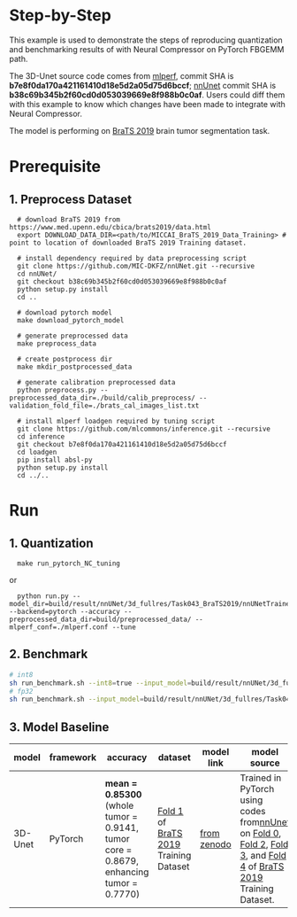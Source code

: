 Step-by-Step
============

This example is used to demonstrate the steps of reproducing quantization and benchmarking results of with Neural Compressor on PyTorch FBGEMM path.

The 3D-Unet source code comes from [mlperf](https://github.com/mlcommons/inference/tree/v1.0.1/vision/medical_imaging/3d-unet), commit SHA is **b7e8f0da170a421161410d18e5d2a05d75d6bccf**; [nnUnet](https://github.com/MIC-DKFZ/nnUNet) commit SHA is **b38c69b345b2f60cd0d053039669e8f988b0c0af**. Users could diff them with this example to know which changes have been made to integrate with Neural Compressor.

The model is performing on [BraTS 2019](https://www.med.upenn.edu/cbica/brats2019/data.html) brain tumor segmentation task.

# Prerequisite
## 1. Preprocess Dataset
```shell
  # download BraTS 2019 from https://www.med.upenn.edu/cbica/brats2019/data.html
  export DOWNLOAD_DATA_DIR=<path/to/MICCAI_BraTS_2019_Data_Training> # point to location of downloaded BraTS 2019 Training dataset.

  # install dependency required by data preprocessing script
  git clone https://github.com/MIC-DKFZ/nnUNet.git --recursive
  cd nnUNet/
  git checkout b38c69b345b2f60cd0d053039669e8f988b0c0af
  python setup.py install
  cd ..

  # download pytorch model
  make download_pytorch_model

  # generate preprocessed data
  make preprocess_data

  # create postprocess dir
  make mkdir_postprocessed_data

  # generate calibration preprocessed data
  python preprocess.py --preprocessed_data_dir=./build/calib_preprocess/ --validation_fold_file=./brats_cal_images_list.txt

  # install mlperf loadgen required by tuning script
  git clone https://github.com/mlcommons/inference.git --recursive
  cd inference
  git checkout b7e8f0da170a421161410d18e5d2a05d75d6bccf
  cd loadgen
  pip install absl-py
  python setup.py install
  cd ../..
```

# Run
## 1. Quantization

```shell
  make run_pytorch_NC_tuning
```
  
  or

```shell
  python run.py --model_dir=build/result/nnUNet/3d_fullres/Task043_BraTS2019/nnUNetTrainerV2__nnUNetPlansv2.mlperf.1 --backend=pytorch --accuracy --preprocessed_data_dir=build/preprocessed_data/ --mlperf_conf=./mlperf.conf --tune
```
## 2. Benchmark
```bash
# int8
sh run_benchmark.sh --int8=true --input_model=build/result/nnUNet/3d_fullres/Task043_BraTS2019/nnUNetTrainerV2__nnUNetPlansv2.mlperf.1 --dataset_location=build/preprocessed_data/
# fp32
sh run_benchmark.sh --input_model=build/result/nnUNet/3d_fullres/Task043_BraTS2019/nnUNetTrainerV2__nnUNetPlansv2.mlperf.1 --dataset_location=build/preprocessed_data/
```
## 3. Model Baseline
| model | framework | accuracy | dataset | model link | model source | precision | notes |
| - | - | - | - | - | - | - | - |
| 3D-Unet | PyTorch | **mean = 0.85300** (whole tumor = 0.9141, tumor core = 0.8679, enhancing tumor = 0.7770) | [Fold 1](folds/fold1_validation.txt) of [BraTS 2019](https://www.med.upenn.edu/cbica/brats2019/data.html) Training Dataset | [from zenodo](https://zenodo.org/record/3904106) | Trained in PyTorch using codes from[nnUnet](https://github.com/MIC-DKFZ/nnUNet) on [Fold 0](folds/fold0_validation.txt), [Fold 2](folds/fold2_validation.txt), [Fold 3](folds/fold3_validation.txt), and [Fold 4](folds/fold4_validation.txt) of [BraTS 2019](https://www.med.upenn.edu/cbica/brats2019/data.html) Training Dataset. | fp32 |   |
